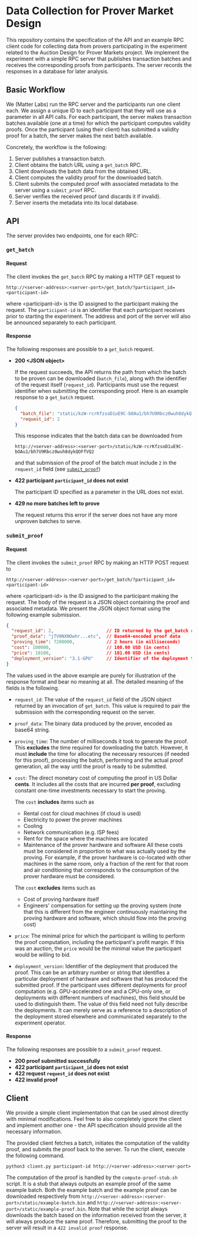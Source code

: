 # Data Collection for Prover Market Design

This repository contains the specification of the API and an example RPC client code for collecting data from provers
participating in the experiment related to the Auction Design for Prover Markets project.
We implement the experiment with a simple RPC server that publishes transaction batches and receives the
corresponding proofs from participants. The server records the responses in a database for later analysis.

## Basic Workflow

We (Matter Labs) run the RPC server and the participants run one client each. We assign a unique ID to each participant
that they will use as a parameter in all API calls. For each participant, the server makes transaction batches available
(one at a time) for which the participant computes validity proofs. Once the participant (using their client) has
submitted a validity proof for a batch, the server makes the next batch available.

Concretely, the workflow is the following:

1. Server publishes a transaction batch.
2. Client obtains the batch URL using a `get_batch` RPC.
3. Client downloads the batch data from the obtained URL.
4. Client computes the validity proof for the downloaded batch.
5. Client submits the computed proof with associated metadata to the server using a `submit_proof` RPC.
6. Server verifies the received proof (and discards it if invalid).
7. Server inserts the metadata into its local database.

## API

The server provides two endpoints, one for each RPC:

### `get_batch`

#### Request
The client invokes the `get_batch` RPC by making a HTTP GET request to
```
http://<server-address>:<server-port>/get_batch/?participant_id=<participant-id>
```
where &lt;participant-id> is the ID assigned to the participant making the request.
The `participant-id` is an identifier that each participant receives prior to starting the experiment.
The address and port of the server will also be announced separately to each participant.

#### Response

The following responses are possible to a `get_batch` request.

- **200 &lt;JSON object&gt;**

  If the request succeeds, the API returns the path from which the batch to be proven can be downloaded (`batch_file`), along with
  the identifier of the request itself (`request_id`). Participants must use the request identifier when submitting the
  corresponding proof. Here is an example response to a `get_batch` request.
  ```json
  {
    "batch_file": "static/kzW-rcrKfzsoD1uE9C-bOAu1/bh7U9Rbcz0wuh8dykQOFfVQ2",
    "request_id": 2
  }
  ```
  This response indicates that the batch data can be downloaded from
  ```
  http://<server-address>:<server-port>/static/kzW-rcrKfzsoD1uE9C-bOAu1/bh7U9Rbcz0wuh8dykQOFfVQ2
  ```
  and that submission of the proof of the batch must include `2` in the `request_id` field (see [`submit_proof`](#submit_proof)) 

- **422 participant `participant_id` does not exist**

  The participant ID specified as a parameter in the URL does not exist.

- **429 no more batches left to prove**

  The request returns this error if the server does not have any more unproven batches to serve.

### `submit_proof`

#### Request
The client invokes the `submit_proof` RPC by making an HTTP POST request to
```
http://<server-address>:<server-port>/get_batch/?participant_id=<participant-id>
```
where &lt;participant-id> is the ID assigned to the participant making the request.
The body of the request is a JSON object containing the proof and associated metadata.
We present the JSON object format using the following example submission.
```json
{
  "request_id": 2,                    // ID returned by the get_batch request for which this is the proof
  "proof_data": "jTV0NXNOwhr...etc",  // Base64-encoded proof data
  "proving_time": 7200000,            // 2 hours (in milliseconds)
  "cost": 100000,                     // 100.00 USD (in cents)
  "price": 10100,                     // 101.00 USD (in cents)
  "deployment_version": "3.1-GPU"     // Identifier of the deployment that produced the proof
}
```
The values used in the above example are purely for illustration of the response format and bear no meaning at all.
The detailed meaning of the fields is the following.
- `request_id`: The value of the `request_id` field of the JSON object returned by an invocation of `get_batch`.
  This value is required to pair the submission with the corresponding request on the server.
- `proof_data`: The binary data produced by the prover, encoded as base64 string.
- `proving_time`: The number of milliseconds it took to generate the proof. This **excludes** the time required for
  downloading the batch. However, it must **include** the time for allocating the necessary resources (if
  needed for this proof), processing the batch, performing and the actual proof generation, all the way until
  the proof is ready to be submitted.
- `cost`: The direct monetary cost of computing the proof in US Dollar **cents**. It includes all the costs that are
  incurred **per proof**, excluding constant one-time investments necessary to start the proving.
  
  The `cost` **includes** items such as
  - Rental cost for cloud machines (if cloud is used)
  - Electricity to power the prover machines
  - Cooling
  - Network communication (e.g. ISP fees)
  - Rent for the space where the machines are located
  - Maintenance of the prover hardware and software
  All these costs must be considered in proportion to what was actually used by the proving. For example, if the prover
  hardware is co-located with other machines in the same room, only a fraction of the rent for that room and air
  conditioning that corresponds to the consumption of the prover hardware must be considered.
  
  The `cost` **excludes** items such as
  - Cost of proving hardware itself
  - Engineers' compensation for setting up the proving system
    (note that this is different from the engineer continuously maintaining the proving hardware and software,
    which should flow into the proving cost)
- `price`: The minimal price for which the participant is willing to perform the proof computation, including
  the participant's profit margin. If this was an auction, the `price` would be the minimal value the participant would
  be willing to bid.
- `deployment_version`: Identifier of the deployment that produced the proof. This can be an arbitrary number or string
  that identifies a particular deployment of hardware and software that has produced the submitted proof. If the
  participant uses different deployments for proof computation (e.g. GPU-accelerated one and a CPU-only one, or
  deployments with different numbers of machines), this field should be used to distinguish them. The value of this
  field need not fully describe the deployments. It can merely serve as a reference to a description of the deployment
  stored elsewhere and communicated separately to the experiment operator.


#### Response

The following responses are possible to a `submit_proof` request.

- **200 proof submitted successfully**
- **422 participant `participant_id` does not exist**
- **422 request `request_id` does not exist**
- **422 invalid proof**

## Client

We provide a simple client implementation that can be used almost directly with minimal modifications.
Feel free to also completely ignore the client and implement another one - the API specification should provide all the
necessary information.

The provided client fetches a batch, initiates the computation of the validity proof, and submits the proof back to the
server. To run the client, execute the following command.
```shell
python3 client.py participant-id http://<server-address>:<server-port>
```

The computation of the proof is handled by the `compute-proof-stub.sh` script. It is a stub that always outputs an
example proof of the same example batch. Both the example batch and the example proof can be downloaded respectively
from `http://<server-address>:<server-port>/static/example-batch.bin`
and `http://<server-address>:<server-port>/static/example-proof.bin`.
Note that while the script always downloads the batch based on the information received from the server,
it will always produce the same proof. Therefore, submitting the proof to the server will result in a
`422 invalid proof` response.